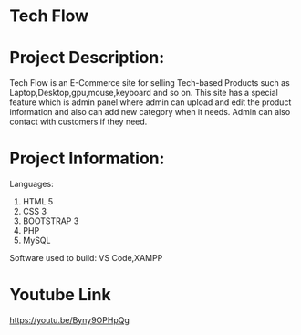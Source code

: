 # Tech Flow
# Project Description:
Tech Flow is an E-Commerce site for selling Tech-based Products such as Laptop,Desktop,gpu,mouse,keyboard and so on.
This site has a special feature which is admin panel where admin can upload and edit the product information and also can add new category when it needs.
Admin can also contact with customers if they need.

# Project Information:

Languages:
1) HTML 5
2) CSS 3
3) BOOTSTRAP 3
4) PHP
5) MySQL

Software used to build:
VS Code,XAMPP

# Youtube Link
https://youtu.be/Byny9OPHpQg
